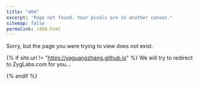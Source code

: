 ```yaml
---
title: "404"
excerpt: "Page not found. Your pixels are in another canvas."
sitemap: false
permalink: /404.html
---
```


Sorry, but the page you were trying to view does not exist.

{% if site.url != "https://yaguangzhang.github.io" %}
We will try to redirect to ZygLabs.com for you...
  <!-- Redirect to ZygLabs.com -->
  <script>
    var curUrlObj = new URL(document.location.href);
    curUrlObj.hostname  = "zyglabs.com";
    curUrlObj.port = 80;
    window.location.href = curUrlObj.href;
  </script>
{% endif %}